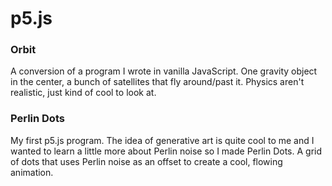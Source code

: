 # p5.js

 ### Orbit
 A conversion of a program I wrote in vanilla JavaScript. One gravity object in the center, a bunch of satellites that fly around/past it. Physics aren't realistic, just kind of cool to look at.



### Perlin Dots
My first p5.js program. The idea of generative art is quite cool to me and I wanted to learn a little more about Perlin noise so I made Perlin Dots. A grid of dots that uses Perlin noise as an offset to create a cool, flowing animation.
